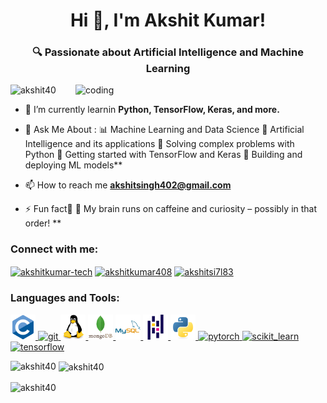 <h1 align="center">Hi 👋, I'm Akshit Kumar!</h1>
<h3 align="center">🔍 Passionate about Artificial Intelligence and Machine Learning</h3>
<img align="right" alt="coding" width="400" src="https://user-images.githubusercontent.com/55389276/140866485-8fb1c876-9a8f-4d6a-98dc-08c4981eaf70.gif">
<p align="left"> <img src="https://komarev.com/ghpvc/?username=akshit40&label=Profile%20views&color=0e75b6&style=flat" alt="akshit40" /> </p>

- 🌱 I’m currently learnin **Python, TensorFlow, Keras, and more.**

- 💬 Ask Me About : 📊 Machine Learning and Data Science 🤖 Artificial Intelligence and its applications 🧩 Solving complex problems with Python 🚀 Getting started with TensorFlow and Keras 🔧 Building and deploying ML models**

- 📫 How to reach me **akshitsingh402@gmail.com**

- ⚡ Fun fact🌌 🧠 My brain runs on caffeine and curiosity – possibly in that order!
**

<h3 align="left">Connect with me:</h3>
<p align="left">
<a href="https://linkedin.com/in/akshitkumar-tech" target="blank"><img align="center" src="https://raw.githubusercontent.com/rahuldkjain/github-profile-readme-generator/master/src/images/icons/Social/linked-in-alt.svg" alt="akshitkumar-tech" height="30" width="40" /></a>
<a href="https://kaggle.com/akshitkumar408" target="blank"><img align="center" src="https://raw.githubusercontent.com/rahuldkjain/github-profile-readme-generator/master/src/images/icons/Social/kaggle.svg" alt="akshitkumar408" height="30" width="40" /></a>
<a href="https://auth.geeksforgeeks.org/user/akshitsi7l83" target="blank"><img align="center" src="https://raw.githubusercontent.com/rahuldkjain/github-profile-readme-generator/master/src/images/icons/Social/geeks-for-geeks.svg" alt="akshitsi7l83" height="30" width="40" /></a>
</p>

<h3 align="left">Languages and Tools:</h3>
<p align="left"> <a href="https://www.cprogramming.com/" target="_blank" rel="noreferrer"> <img src="https://raw.githubusercontent.com/devicons/devicon/master/icons/c/c-original.svg" alt="c" width="40" height="40"/> </a> <a href="https://git-scm.com/" target="_blank" rel="noreferrer"> <img src="https://www.vectorlogo.zone/logos/git-scm/git-scm-icon.svg" alt="git" width="40" height="40"/> </a> <a href="https://www.linux.org/" target="_blank" rel="noreferrer"> <img src="https://raw.githubusercontent.com/devicons/devicon/master/icons/linux/linux-original.svg" alt="linux" width="40" height="40"/> </a> <a href="https://www.mongodb.com/" target="_blank" rel="noreferrer"> <img src="https://raw.githubusercontent.com/devicons/devicon/master/icons/mongodb/mongodb-original-wordmark.svg" alt="mongodb" width="40" height="40"/> </a> <a href="https://www.mysql.com/" target="_blank" rel="noreferrer"> <img src="https://raw.githubusercontent.com/devicons/devicon/master/icons/mysql/mysql-original-wordmark.svg" alt="mysql" width="40" height="40"/> </a> <a href="https://pandas.pydata.org/" target="_blank" rel="noreferrer"> <img src="https://raw.githubusercontent.com/devicons/devicon/2ae2a900d2f041da66e950e4d48052658d850630/icons/pandas/pandas-original.svg" alt="pandas" width="40" height="40"/> </a> <a href="https://www.python.org" target="_blank" rel="noreferrer"> <img src="https://raw.githubusercontent.com/devicons/devicon/master/icons/python/python-original.svg" alt="python" width="40" height="40"/> </a> <a href="https://pytorch.org/" target="_blank" rel="noreferrer"> <img src="https://www.vectorlogo.zone/logos/pytorch/pytorch-icon.svg" alt="pytorch" width="40" height="40"/> </a> <a href="https://scikit-learn.org/" target="_blank" rel="noreferrer"> <img src="https://upload.wikimedia.org/wikipedia/commons/0/05/Scikit_learn_logo_small.svg" alt="scikit_learn" width="40" height="40"/> </a> <a href="https://www.tensorflow.org" target="_blank" rel="noreferrer"> <img src="https://www.vectorlogo.zone/logos/tensorflow/tensorflow-icon.svg" alt="tensorflow" width="40" height="40"/> </a> </p>

<p><img align="left" src="https://github-readme-stats.vercel.app/api/top-langs?username=akshit40&show_icons=true&locale=en&layout=compact" alt="akshit40" /></p>

<p>&nbsp;<img align="center" src="https://github-readme-stats.vercel.app/api?username=akshit40&show_icons=true&locale=en" alt="akshit40" /></p>

<p><img align="center" src="https://github-readme-streak-stats.herokuapp.com/?user=akshit40&" alt="akshit40" /></p>

